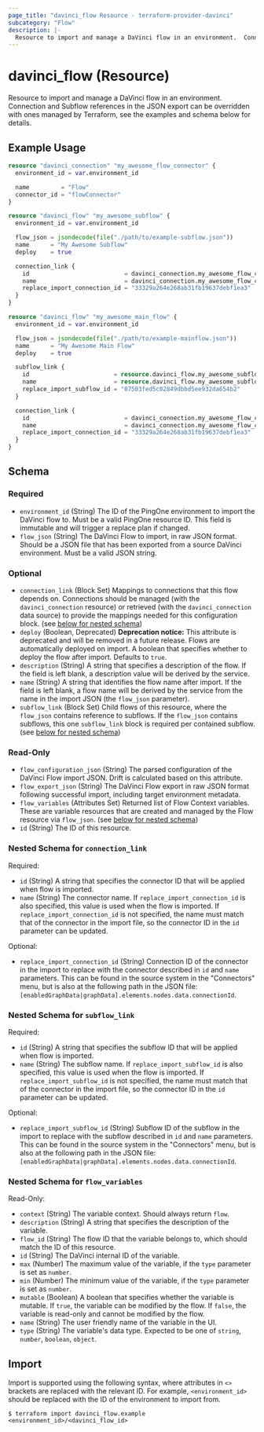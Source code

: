 ```yaml
---
page_title: "davinci_flow Resource - terraform-provider-davinci"
subcategory: "Flow"
description: |-
  Resource to import and manage a DaVinci flow in an environment.  Connection and Subflow references in the JSON export can be overridden with ones managed by Terraform, see the examples and schema below for details.
---
```


# davinci_flow (Resource)

Resource to import and manage a DaVinci flow in an environment.  Connection and Subflow references in the JSON export can be overridden with ones managed by Terraform, see the examples and schema below for details.

## Example Usage

```terraform
resource "davinci_connection" "my_awesome_flow_connector" {
  environment_id = var.environment_id

  name         = "Flow"
  connector_id = "flowConnector"
}

resource "davinci_flow" "my_awesome_subflow" {
  environment_id = var.environment_id

  flow_json = jsondecode(file("./path/to/example-subflow.json"))
  name      = "My Awesome Subflow"
  deploy    = true

  connection_link {
    id                           = davinci_connection.my_awesome_flow_connector.id
    name                         = davinci_connection.my_awesome_flow_connector.name
    replace_import_connection_id = "33329a264e268ab31fb19637debf1ea3"
  }
}

resource "davinci_flow" "my_awesome_main_flow" {
  environment_id = var.environment_id

  flow_json = jsondecode(file("./path/to/example-mainflow.json"))
  name      = "My Awesome Main Flow"
  deploy    = true

  subflow_link {
    id                        = resource.davinci_flow.my_awesome_subflow.id
    name                      = resource.davinci_flow.my_awesome_subflow.name
    replace_import_subflow_id = "07503fed5c02849dbbd5ee932da654b2"
  }

  connection_link {
    id                           = davinci_connection.my_awesome_flow_connector.id
    name                         = davinci_connection.my_awesome_flow_connector.name
    replace_import_connection_id = "33329a264e268ab31fb19637debf1ea3"
  }
}
```

<!-- schema generated by tfplugindocs -->
## Schema

### Required

- `environment_id` (String) The ID of the PingOne environment to import the DaVinci flow to.  Must be a valid PingOne resource ID.  This field is immutable and will trigger a replace plan if changed.
- `flow_json` (String) The DaVinci Flow to import, in raw JSON format.  Should be a JSON file that has been exported from a source DaVinci environment.  Must be a valid JSON string.

### Optional

- `connection_link` (Block Set) Mappings to connections that this flow depends on.  Connections should be managed (with the `davinci_connection` resource) or retrieved (with the `davinci_connection` data source) to provide the mappings needed for this configuration block. (see [below for nested schema](#nestedblock--connection_link))
- `deploy` (Boolean, Deprecated) **Deprecation notice:** This attribute is deprecated and will be removed in a future release.  Flows are automatically deployed on import. A boolean that specifies whether to deploy the flow after import.  Defaults to `true`.
- `description` (String) A string that specifies a description of the flow.  If the field is left blank, a description value will be derived by the service.
- `name` (String) A string that identifies the flow name after import.  If the field is left blank, a flow name will be derived by the service from the name in the import JSON (the `flow_json` parameter).
- `subflow_link` (Block Set) Child flows of this resource, where the `flow_json` contains reference to subflows.  If the `flow_json` contains subflows, this one `subflow_link` block is required per contained subflow. (see [below for nested schema](#nestedblock--subflow_link))

### Read-Only

- `flow_configuration_json` (String) The parsed configuration of the DaVinci Flow import JSON.  Drift is calculated based on this attribute.
- `flow_export_json` (String) The DaVinci Flow export in raw JSON format following successful import, including target environment metadata.
- `flow_variables` (Attributes Set) Returned list of Flow Context variables. These are variable resources that are created and managed by the Flow resource via `flow_json`. (see [below for nested schema](#nestedatt--flow_variables))
- `id` (String) The ID of this resource.

<a id="nestedblock--connection_link"></a>
### Nested Schema for `connection_link`

Required:

- `id` (String) A string that specifies the connector ID that will be applied when flow is imported.
- `name` (String) The connector name.  If `replace_import_connection_id` is also specified, this value is used when the flow is imported.  If `replace_import_connection_id` is not specified, the name must match that of the connector in the import file, so the connector ID in the `id` parameter can be updated.

Optional:

- `replace_import_connection_id` (String) Connection ID of the connector in the import to replace with the connector described in `id` and `name` parameters.  This can be found in the source system in the "Connectors" menu, but is also at the following path in the JSON file: `[enabledGraphData|graphData].elements.nodes.data.connectionId`.


<a id="nestedblock--subflow_link"></a>
### Nested Schema for `subflow_link`

Required:

- `id` (String) A string that specifies the subflow ID that will be applied when flow is imported.
- `name` (String) The subflow name.  If `replace_import_subflow_id` is also specified, this value is used when the flow is imported.  If `replace_import_subflow_id` is not specified, the name must match that of the connector in the import file, so the connector ID in the `id` parameter can be updated.

Optional:

- `replace_import_subflow_id` (String) Subflow ID of the subflow in the import to replace with the subflow described in `id` and `name` parameters.  This can be found in the source system in the "Connectors" menu, but is also at the following path in the JSON file: `[enabledGraphData|graphData].elements.nodes.data.connectionId`.


<a id="nestedatt--flow_variables"></a>
### Nested Schema for `flow_variables`

Read-Only:

- `context` (String) The variable context.  Should always return `flow`.
- `description` (String) A string that specifies the description of the variable.
- `flow_id` (String) The flow ID that the variable belongs to, which should match the ID of this resource.
- `id` (String) The DaVinci internal ID of the variable.
- `max` (Number) The maximum value of the variable, if the `type` parameter is set as `number`.
- `min` (Number) The minimum value of the variable, if the `type` parameter is set as `number`.
- `mutable` (Boolean) A boolean that specifies whether the variable is mutable.  If `true`, the variable can be modified by the flow. If `false`, the variable is read-only and cannot be modified by the flow.
- `name` (String) The user friendly name of the variable in the UI.
- `type` (String) The variable's data type.  Expected to be one of `string`, `number`, `boolean`, `object`.

## Import

Import is supported using the following syntax, where attributes in `<>` brackets are replaced with the relevant ID.  For example, `<environment_id>` should be replaced with the ID of the environment to import from.

```shell
$ terraform import davinci_flow.example <environment_id>/<davinci_flow_id>
```